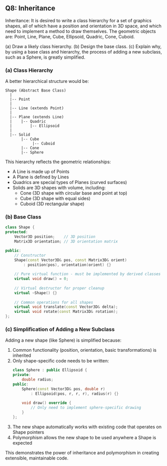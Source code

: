 ## Q8: Inheritance

Inheritance: It is desired to write a class hierarchy for a set of graphics shapes, all of which have a position and orientation in 3D space, and which need to implement a method to draw themselves. The geometric objects are: Point, Line, Plane, Cube, Ellipsoid, Quadric, Cone, Cuboid.

(a) Draw a likely class hierarchy.
(b) Design the base class.
(c) Explain why, by using a base class and hierarchy, the process of adding a new subclass, such as a Sphere, is greatly simplified.

### (a) Class Hierarchy

A better hierarchical structure would be:

```
Shape (Abstract Base Class)
  |
  |-- Point
  |
  |-- Line (extends Point)
  |
  |-- Plane (extends Line)
  |    |-- Quadric
  |        |-- Ellipsoid
  |
  |-- Solid
       |-- Cube
            |-- Cuboid
       |-- Cone
       |-- Sphere
```

This hierarchy reflects the geometric relationships:
- A Line is made up of Points
- A Plane is defined by Lines
- Quadrics are special types of Planes (curved surfaces)
- Solids are 3D shapes with volume, including:
  - Cone (3D shape with circular base and point at top)
  - Cube (3D shape with equal sides)
  - Cuboid (3D rectangular shape)

### (b) Base Class

```cpp
class Shape {
protected:
    Vector3D position;    // 3D position
    Matrix3D orientation; // 3D orientation matrix

public:
    // Constructor
    Shape(const Vector3D& pos, const Matrix3D& orient) 
        : position(pos), orientation(orient) {}
    
    // Pure virtual function - must be implemented by derived classes
    virtual void draw() = 0;
    
    // Virtual destructor for proper cleanup
    virtual ~Shape() {}
    
    // Common operations for all shapes
    virtual void translate(const Vector3D& delta);
    virtual void rotate(const Matrix3D& rotation);
};
```

### (c) Simplification of Adding a New Subclass

Adding a new shape (like Sphere) is simplified because:
1. Common functionality (position, orientation, basic transformations) is inherited
2. Only shape-specific code needs to be written:
   ```cpp
   class Sphere : public Ellipsoid {
   private:
       double radius;
   public:
       Sphere(const Vector3D& pos, double r) 
           : Ellipsoid(pos, r, r, r), radius(r) {}
       
       void draw() override {
           // Only need to implement sphere-specific drawing
       }
   };
   ```
3. The new shape automatically works with existing code that operates on Shape pointers
4. Polymorphism allows the new shape to be used anywhere a Shape is expected

This demonstrates the power of inheritance and polymorphism in creating extensible, maintainable code.    



